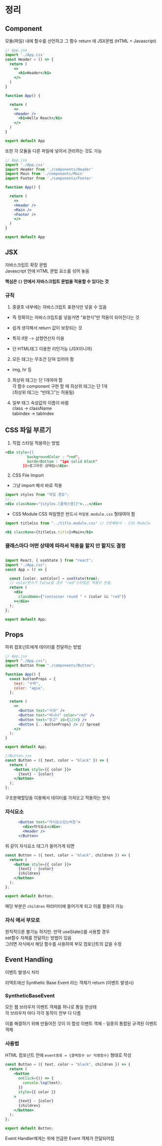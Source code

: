 # 정리

## Component  
모듈(파일) 내에 함수를 선언하고 그 함수 return 에 JSX문법 (HTML + Javascript)  
```jsx
// App.jsx
import './App.css'
const Header = () => {
  return (
    <>
      <h1>Header</h1>
    </>
  )
}

function App() {

  return (
    <>
    <Header />
      <h1>Hello React</h1>
    </>
  )
}

export default App

```
또한 각 모듈을 다른 파일에 넣어서 관리하는 것도 가능

```jsx
// App.jsx
import './App.css'
import Header from './components/Header'
import Main from './components/Main'
import Footer from './components/Footer'

function App() {

  return (
    <>
    <Header />
    <Main />
    <Footer />
    </>
  )
}

export default App

```

## JSX
자바스크립트 확장 문법  
Javascript 안에 HTML 문법 요소를 섞어 놓음

**핵심은 `{}` 안에서 자바스크립트 문법을 적용할 수 있다는 것**

### 규칙
1. 중괄호 내부에는 자바스크립트 표현식만 넣을 수 있음  
- 즉 정확히는 자바스크립트를 넣을거면 “표현식”만 적용이 되어진다는 것  

- 쉽게 생각해서 return 값이 보장되는 것
- 특히 if문 -> 삼향연산자 이용
- 단 HTML태그 이용한 리턴가능 (JSX이니까)  

2. 모든 태그는 무조건 닫혀 있어야 함  
- img, hr 등

3. 최상위 태그는 단 1개여야 함  
각 함수 component 구현 할 때 최상위 태그는 단 1개  
(최상위 태그는 “빈태그”는 허용됨)  

4. 일부 태그 속성값의 이름이 바뀜  
class → className  
tabindex -> tabIndex  

## CSS 파일 부르기  
1. 직접 스타일 적용하는 방법  
```html
<div style={{
          backgroundColor : "red",
          borderBottom : "1px solid black"
        }}>로그아웃 상태임</div>
```

2. CSS File Import

- 그냥 import 해서 바로 적용  
```jsx
import styles from "파일 경로";
//...
<div className="{styles.[클래스명]}">...</div>

```

- CSS Module
CSS 파일명은 반드시 `파일명.module.css` 형태여야 함  
```jsx
import titleCss from "../title.module.css" // 2번째방식 - CSS Module

<h1 className={titleCss.title}>Main</h1>
```

### 클래스마다 어떤 상태에 따라서 적용을 할지 안 할지도 결정  

```jsx

import React, { useState } from "react";
import "./App.css";
const App = () => {

  const [color, setColor] = useState(true);
  // color변수가 false일 경우 "red"스타일은 적용이 안됨.
  return (
    <div
      className={"container round " + (color && "red")}
    ></div>
  );
};

export default App;

```

## Props
하위 컴포넌트에게 데이터를 전달하는 방법  
```jsx
// App.jsx
import "./App.css";
import Button from "./components/Button";

function App() {
  const buttonProps = {
    text: "수박",
    color: "agua",
  };

  return (
    <>
      <Button text="사과" />
      <Button text="바나나" color="red" />
      <Button text="망고" id={1234} />
      <Button {...buttonProps} /> // Spread
    </>
  );
}

export default App;

```
```jsx
//Button.jsx
const Button = ({ text, color = "black" }) => {
  return (
    <button style={{ color }}>
      {text} - {color}
    </button>
  );
};

```
구조분해할당을 이용해서 데이터를 가져오고 적용하는 방식  

### 자식요소
```jsx
      <Button text="자식요소있는버튼">
        <div>자식요소</div>
        <Header />
      </Button>
```
위 같이 자식요소 태그가 들어가게 되면

```jsx
const Button = ({ text, color = "black", children }) => {
  return (
    <button style={{ color }}>
      {text} - {color}
      {children}
    </button>
  );
};

export default Button;

```
해당 부분은 `children` 파라미터에 들어가게 되고 이를 활용이 가능  

### 자식 에서 부모로  
원칙적으론 불가능 하지만. 만약 useState()를 사용할 경우  
set함수 자체를 전달하는 방법이 있음  
그러면 자식에서 해당 함수를 사용하여 부모 컴포넌트의 값을 수정  


## Event Handling
이벤트 발생시 처리  

리엑트에선 Synthetic Base Event 라는 객체가 return (이벤트 발생시)  

### SyntheticBaseEvent
모든 웹 브라우저 이벤트 객체를 하나로 통일 한상태  
각 브라우저 마다 각각 동작이 전부 다 다름  

이를 해결하기 위해 만들어진 것이 이 합성 이벤트 객체 - 일종의 통합된 규격된 이벤트 객체  

### 사용법
HTML 컴포넌트 안에 `event종류 = {콜백함수 or 익명함수}` 형태로 작성
```jsx
const Button = ({ text, color = "black", children }) => {
  return (
    <button
      onClick={() => {
        console.log(text);
      }}
      style={{ color }}
    >
      {text} - {color}
      {children}
    </button>
  );
};

export default Button;

```

Event Handler에게는 위에 언급한 Event 객체가 전달되어짐  
